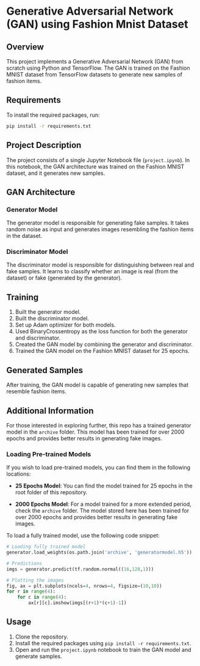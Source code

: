 # Generative Adversarial Network (GAN) using Fashion Mnist Dataset

## Overview
This project implements a Generative Adversarial Network (GAN) from scratch using Python and TensorFlow. The GAN is trained on the Fashion MNIST dataset from TensorFlow datasets to generate new samples of fashion items.

## Requirements
To install the required packages, run:
```bash
pip install -r requirements.txt
```
## Project Description
The project consists of a single Jupyter Notebook file (`project.ipynb`). In this notebook, the GAN architecture was trained on the Fashion MNIST dataset, and it generates new samples.

## GAN Architecture
### Generator Model
The generator model is responsible for generating fake samples. It takes random noise as input and generates images resembling the fashion items in the dataset.

### Discriminator Model
The discriminator model is responsible for distinguishing between real and fake samples. It learns to classify whether an image is real (from the dataset) or fake (generated by the generator).

## Training
1. Built the generator model.
2. Built the discriminator model.
3. Set up Adam optimizer for both models.
4. Used BinaryCrossentropy as the loss function for both the generator and discriminator.
5. Created the GAN model by combining the generator and discriminator.
6. Trained the GAN model on the Fashion MNIST dataset for 25 epochs.

## Generated Samples
After training, the GAN model is capable of generating new samples that resemble fashion items.

## Additional Information
For those interested in exploring further, this repo has a trained generator model in the `archive` folder. This model has been trained for over 2000 epochs and provides better results in generating fake images.
### Loading Pre-trained Models

If you wish to load pre-trained models, you can find them in the following locations:

- **25 Epochs Model**: You can find the model trained for 25 epochs in the root folder of this repository.

- **2000 Epochs Model**: For a model trained for a more extended period, check the `archive` folder. The model stored here has been trained for over 2000 epochs and provides better results in generating fake images.

To load a fully trained model, use the following code snippet:

```python
# Loading fully trained model
generator.load_weights(os.path.join('archive', 'generatormodel.h5'))

# Predictions
imgs = generator.predict(tf.random.normal((16,128,1)))

# Plotting the images
fig, ax = plt.subplots(ncols=4, nrows=4, figsize=(10,10))
for r in range(4): 
    for c in range(4): 
        ax[r][c].imshow(imgs[(r+1)*(c+1)-1])
```

## Usage
1. Clone the repository.
2. Install the required packages using `pip install -r requirements.txt`.
3. Open and run the `project.ipynb` notebook to train the GAN model and generate samples.
